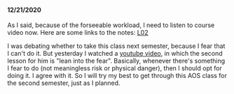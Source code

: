 #### 12/21/2020

As I said, because of the forseeable workload, I need to listen to course video now. Here are some links to the notes: [L02](https://dynalist.io/d/JMXCbGIvj7qH_Q_YrP8sdvBS)

I was debating whether to take this class next semester, because I fear that I can't do it. But yesterday I watched a [youtube video](https://www.youtube.com/watch?v=WQWiLZ1M6xw), in which the second lesson for him is "lean into the fear". Basically, whenever there's something I fear to do (not meaningless risk or physical danger), then I should opt for doing it. I agree with it. So I will try my best to get through this AOS class for the second semester, just as I planned. 
